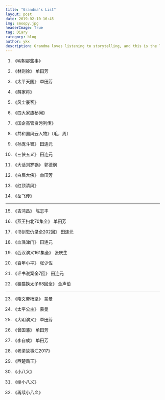 ```yaml
---
title: "Grandma's List"
layout: post
date: 2019-02-10 16:45
img: snoopy.jpg
headerImage: True
tag: Diary
category: blog
author: ykx
description: Grandma loves listening to storytelling, and this is the list for what her has listened.
---
```


1. 《明朝那些事》

2. 《林则徐》 单田芳

3. 《太平天国》 单田芳

4. 《薛家将》

5. 《风尘豪客》

6. 《四大家族秘闻》

7. 《国企高管贪污列传》

8. 《共和国风云人物》（毛，周）

9. 《孙庞斗智》 田连元

10. 《三侠五义》 田连元

11. 《大话刘罗锅》 郭德纲

12. 《白眉大侠》 单田芳

13. 《红顶清风》

14. 《岳飞传》

------

15. 《吉鸿昌》 陈志丰

16. 《燕王扫北70集全》 单田芳

17. 《书剑恩仇录全202回》 田连元

18. 《血溅津门》 田连元

19. 《西汉演义161集全》 张庆生

20. 《百年小平》 张少佐

21. 《评书说案全7回》 田连元

22. 《狸猫换太子68回全》 金声伯

------

23. 《隋文帝杨坚》 蒙曼

24. 《太平公主》 蒙曼

25. 《大明演义》 单田芳

26. 《曾国藩》 单田芳

27. 《李自成》 单田芳

28. 《老梁故事汇2017》

29. 《西楚霸王》

30. 《小八义》

31. 《续小八义》

32. 《再续小八义》
